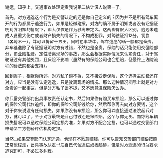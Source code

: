 <p>谢邀，知乎上，交通事故处理定责我说第二估计没人说第一了。</p><p>首先，对方逃逸这个行为是交警认定的还是你自己定义的？因为并不是所有驾车离开的行为都属于逃逸行为，如果是轻微碰擦，对方的确不属于明知或者没有证据证明对方明知的情况下，那么仅仅是作为驶离来定义。这两者有很大区别，逃逸未造成人员重大伤亡或者财产损失的情况下，不构成犯罪，对驾驶证扣12分，罚款（各地不一），并可以拘留十五天，同时在事故中，驾车逃逸的话一般都是全责，弃车逃逸除了有证据证明对方有过错，不然也是全责。保险的话只能使用交强险部分，商业险拒赔。定性驶离现场的事故，那么会根据实际情况来认定责任，对于驾驶证没有其他处罚，且保险不影响（虽然有的保险公司也会拒赔，但最终上法院流程的话法院都会支持）。</p><p>回到案子，根据你所述，对方私了谈不拢，又不接受走保险，这个选择主动权还在对方，应当是没有认定逃逸，只是驶离现场的情况。那么这种情况实际上就是对方全责的一起事故，但是对方私了谈不拢，又不愿意进保险怎么办。</p><p>你只需交警部门出具事故责任认定书，然后如果你有购买车损险，那么可以通过你的保险公司代位追偿，即你的保险公司赔钱给你，然后帮你再去向对方要钱，这个对于你来说没有任何损失。如果你没有车损险，那么你可以直接通过法院起诉对方，就可以了。至于对方最终是自己付钱还是保险赔，这个与你无关。而你的车辆损失情况可以通过保险公司定损为准，如果对方不配合定损，也可以通过交警部门申请第三方物价评估机构定损。</p><p>当然...如果交警部门认定逃逸，他现在不愿意赔钱，你可以告知交警部门赔偿按照正常流程走，出具事故认定书后自己代位追偿或者起诉，但是对方逃逸的行为要求追究即可，不必过多纠缠。</p>